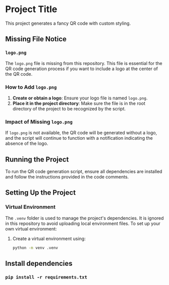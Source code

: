 # Project Title

This project generates a fancy QR code with custom styling.

## Missing File Notice

### `logo.png`

The `logo.png` file is missing from this repository. This file is essential for the QR code generation process if you want to include a logo at the center of the QR code.

### How to Add `logo.png`

1. **Create or obtain a logo**: Ensure your logo file is named `logo.png`.
2. **Place it in the project directory**: Make sure the file is in the root directory of the project to be recognized by the script.

### Impact of Missing `logo.png`

If `logo.png` is not available, the QR code will be generated without a logo, and the script will continue to function with a notification indicating the absence of the logo.

## Running the Project

To run the QR code generation script, ensure all dependencies are installed and follow the instructions provided in the code comments.

## Setting Up the Project

### Virtual Environment

The `.venv` folder is used to manage the project's dependencies. It is ignored in this repository to avoid uploading local environment files. To set up your own virtual environment:

1. Create a virtual environment using:
   ```bash
   python -m venv .venv
   ```

## Install dependencies

### `pip install -r requirements.txt`
